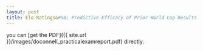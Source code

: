 ```yaml
---
layout: post
title: Elo Ratings&#58; Predictive Efficacy of Prior World Cup Results 
---
```



you can [get the PDF]({{ site.url }}/images/doconnell_practicalexamreport.pdf) directly.

